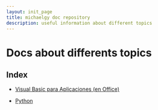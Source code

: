 ```yaml
---
layout: init_page
title: michaelgy doc repository
description: useful information about different topics
---
```

# Docs about differents topics

## Index

+ [Visual Basic para Aplicaciones (en Office)](./docs/VBA/index.md)

+ [Python](./docs/Python/index.md)
